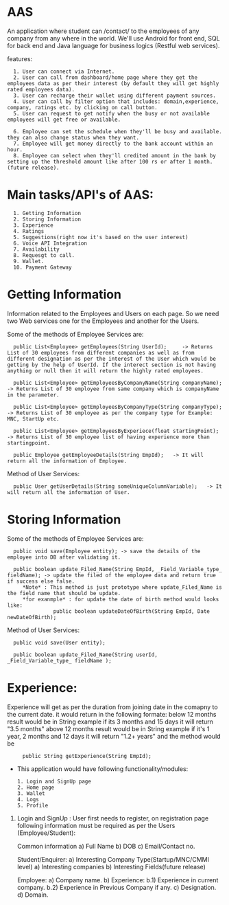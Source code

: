  # AAS

An application where student can /contact/ to the employees of any company from any where in the world.
We'll use Android for front end, SQL for back end and Java language for business logics (Restful web services).

features: 

      1. User can connect via Internet.
      2. User can call from dashboard/home page where they get the employees data as per their interest (by default they will get highly rated employees data).
      3. User can recharge their wallet using different payment sources.
      4. User can call by filter option that includes: domain,experience, company, ratings etc. by clicking on call button.
      5. User can request to get notify when the busy or not available employees will get free or available. 

      6. Employee can set the schedule when they'll be busy and available. they can also change status when they want.
      7. Employee will get money directly to the bank account within an hour.
      8. Employee can select when they'll credited amount in the bank by setting up the threshold amount like after 100 rs or after 1 month.(future release).

# Main tasks/API's of AAS:

      1. Getting Information
      2. Storing Information
      3. Experience
      4. Ratings
      5. Suggestions(right now it's based on the user interest)
      6. Voice API Integration
      7. Availability
      8. Requesgt to call.
      9. Wallet.
      10. Payment Gateway

# Getting Information 
Information related to the Employees and Users on each page. So we need two Web services one for the Employees and another for the Users. 

Some of the methods of Employee Services are:

      public List<Employee> getEmployees(String UserId);     -> Returns List of 30 employees from different companies as well as from different designation as per the interest of the User which would be getting by the help of UserId. If the interect section is not having anything or null then it will return the highly rated employees.
      
      public List<Employee> getEmployeesByCompanyName(String companyName);     -> Returns List of 30 employee from same company which is companyName in the parameter.
      
      public List<Employee> getEmployeesByCompanyType(String companyType);   -> Returns List of 30 employee as per the company type for Example: MNC, StartUp etc. 
      
      public List<Employee> getEmployeesByExperiece(float startingPoint); -> Returns List of 30 employee list of having experience more than startingpoint.
      
      public Employee getEmployeeDetails(String EmpId);   -> It will return all the information of Employee.
      
 
Method of User Services:
      
      public User getUserDetails(String someUniqueColumnVariable);   -> It will return all the information of User.
      
 # Storing Information

Some of the methods of Employee Services are:
  
      public void save(Employee entity); -> save the details of the employee into DB after validating it.
      
      public boolean update_Filed_Name(String EmpId, _Field_Variable_type_ fieldName); -> update the filed of the employee data and return true if success else false.
         *Note* : This method is just prototype where update_Filed_Name is the field name that should be update.
         *for exanmple* : for update the date of birth method would looks like:
                   public boolean updateDateOfBirth(String EmpId, Date newDateOfBirth);
      
Method of User Services:
      
      public void save(User entity);
      
      public boolean update_Filed_Name(String userId, _Field_Variable_type_ fieldName );
  

# Experience:
 Experience will get as per the duration from joining date in the comapny to the current date.
 it would return in the following formate:
 					below 12 months result would be in String example if its 3 months and 15 days it will return "3.5 months"
						above 12 months result would be in String example if it's 1 year, 2 months and 12 days it will return "1.2+ years"
 and the method would be
	
	     public String getExperience(String EmpId);

* This application would have following functionality/modules:

      1. Login and SignUp page 
      2. Home page
      3. Wallet
      4. Logs
      5. Profile

1. Login and SignUp : User first needs to register, on registration page following information must be required as per the Users (Employee/Student):
      
      Common information
      a) Full Name
      b) DOB
      c) Email/Contact no.
      
      Student/Enquirer:
      a) Interesting Company Type(Startup/MNC/CMMI level)
      a) Interesting companies
      b) Interesting Fields(future release)
      
      Employee:
      a) Company name.
      b) Experience:
          b.1) Experience in current company. 
          b.2) Experience in Previous Company if any.
      c) Designation.
      d) Domain.
      
